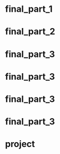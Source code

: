 # final_part_1
# final_part_2
# final_part_3
# final_part_3
# final_part_3
# final_part_3
# project
